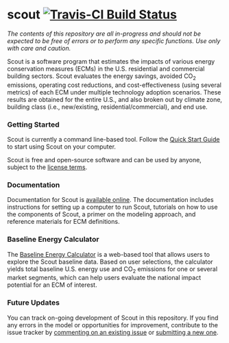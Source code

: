 scout [![Travis-CI Build Status](https://travis-ci.org/trynthink/scout.svg?branch=master)](https://travis-ci.org/trynthink/scout)
======

*The contents of this repository are all in-progress and should not be expected to be free of errors or to perform any specific functions. Use only with care and caution.*

Scout is a software program that estimates the impacts of various energy conservation measures (ECMs) in the U.S. residential and commercial building sectors. Scout evaluates the energy savings, avoided CO<sub>2</sub> emissions, operating cost reductions, and cost-effectiveness (using several metrics) of each ECM under multiple technology adoption scenarios. These results are obtained for the entire U.S., and also broken out by climate zone, building class (i.e., new/existing, residential/commercial), and end use.

### Getting Started

Scout is currently a command line-based tool. Follow the [Quick Start Guide](http://scout-bto.readthedocs.io/en/latest/quick_start_guide.html#quick-start-guide) to start using Scout on your computer.

Scout is free and open-source software and can be used by anyone, subject to the [license terms](https://github.com/trynthink/scout/blob/master/LICENSE.md).

### Documentation

Documentation for Scout is [available online](http://scout-bto.readthedocs.io/en/latest/). The documentation includes instructions for setting up a computer to run Scout, tutorials on how to use the components of Scout, a primer on the modeling approach, and reference materials for ECM definitions.

### Baseline Energy Calculator

The [Baseline Energy Calculator](https://trynthink.github.io/scout/calculator.html) is a web-based tool that allows users to explore the Scout baseline data. Based on user selections, the calculator yields total baseline U.S. energy use and CO<sub>2</sub> emissions for one or several market segments, which can help users evaluate the national impact potential for an ECM of interest.

### Future Updates

You can track on-going development of Scout in this repository. If you find any errors in the model or opportunities for improvement, contribute to the issue tracker by [commenting on an existing issue](https://github.com/trynthink/scout/issues) or [submitting a new one](https://github.com/trynthink/scout/issues/new).